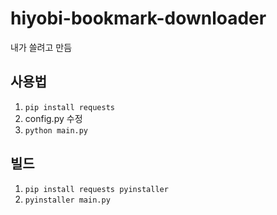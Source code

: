 # hiyobi-bookmark-downloader

내가 쓸려고 만듬

## 사용법

1. ``pip install requests``
2. config.py 수정
3. ``python main.py``

## 빌드

1. ``pip install requests pyinstaller``
2. ``pyinstaller main.py``
